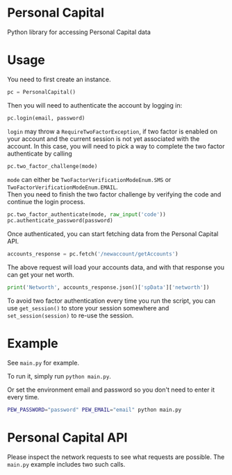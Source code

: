 # Personal Capital

Python library for accessing Personal Capital data

# Usage

You need to first create an instance.

```python
pc = PersonalCapital()
```

Then you will need to authenticate the account by logging in:

```python
pc.login(email, password)
```

`login` may throw a `RequireTwoFactorException`, if two factor is enabled on your account and the current session is not yet associated with the account.
In this case, you will need to pick a way to complete the two factor authenticate by calling

```python
pc.two_factor_challenge(mode)
```

`mode` can either be `TwoFactorVerificationModeEnum.SMS` or `TwoFactorVerificationModeEnum.EMAIL`.  
Then you need to finish the two factor challenge by verifying the code and continue the login process.

```python
pc.two_factor_authenticate(mode, raw_input('code'))
pc.authenticate_password(password)
```

Once authenticated, you can start fetching data from the Personal Capital API.

```python
accounts_response = pc.fetch('/newaccount/getAccounts')
```

The above request will load your accounts data, and with that response you can get your net worth.

```python
print('Networth', accounts_response.json()['spData']['networth'])
```

To avoid two factor authentication every time you run the script, you can use `get_session()` to store your session somewhere and `set_session(session)` to re-use the session.


# Example

See `main.py` for example.

To run it, simply run `python main.py`.

Or set the environment email and password so you don't need to enter it every time.

```bash
PEW_PASSWORD="password" PEW_EMAIL="email" python main.py 
```

# Personal Capital API

Please inspect the network requests to see what requests are possible. The `main.py` example includes two such calls.
